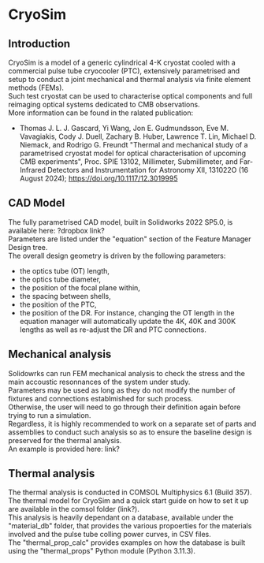 # CryoSim
## Introduction
CryoSim is a model of a generic cylindrical 4-K cryostat cooled with a commercial pulse tube cryocooler (PTC), extensively parametrised and setup to conduct a joint mechanical and thermal analysis via finite element methods (FEMs).  
Such test cryostat can be used to characterise optical components and full reimaging optical systems dedicated to CMB observations.  
More information can be found in the ralated publication:
- Thomas J. L. J. Gascard, Yi Wang, Jon E. Gudmundsson, Eve M. Vavagiakis, Cody J. Duell, Zachary B. Huber, Lawrence T. Lin, Michael D. Niemack, and Rodrigo G. Freundt "Thermal and mechanical study of a parametrised cryostat model for optical characterisation of upcoming CMB experiments", Proc. SPIE 13102, Millimeter, Submillimeter, and Far-Infrared Detectors and Instrumentation for Astronomy XII, 131022O (16 August 2024); https://doi.org/10.1117/12.3019995

## CAD Model
The fully parametrised CAD model, built in Solidworks 2022 SP5.0, is available here: ?dropbox link?  
Parameters are listed under the "equation" section of the Feature Manager Design tree.  
The overall design geometry is driven by the following parameters:
- the optics tube (OT) length,
- the optics tube diameter,
- the position of the focal plane within,
- the spacing between shells,
- the position of the PTC,
- the position of the DR.
For instance, changing the OT length in the equation manager will automatically update the 4K, 40K and 300K lengths as well as re-adjust the DR and PTC connections.

## Mechanical analysis
Solidowrks can run FEM mechanical analysis to check the stress and the main accoustic resonnances of the system under study.  
Parameters may be used as long as they do not modify the number of fixtures and connections establmished for such process.  
Otherwise, the user will need to go through their definition again before trying to run a simulation.  
Regardless, it is highly recommended to work on a separate set of parts and assemblies to conduct such analysis so as to ensure the baseline design is preserved for the thermal analysis.  
An example is provided here: link?

## Thermal analysis
The thermal analysis is conducted in COMSOL Multiphysics 6.1 (Build 357).  
The thermal model for CryoSim and a quick start guide on how to set it up are available in the comsol folder (link?).  
This analysis is heavily dependant on a database, available under the "material_db" folder, that provides the various propoerties for the materials involved and the pulse tube colling power curves, in CSV files.  
The "thermal_prop_calc" provides examples on how the database is built using the "thermal_props" Python module (Python 3.11.3).  

